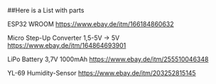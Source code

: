 ##Here is a List with parts

ESP32 WROOM
https://www.ebay.de/itm/166184860632

Micro Step-Up Converter 1,5-5V -> 5V
https://www.ebay.de/itm/164864693901

LiPo Battery 3,7V 1000mAh
https://www.ebay.de/itm/255510046348

YL-69 Humidity-Sensor
https://www.ebay.de/itm/203252815145
